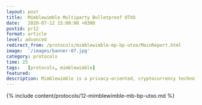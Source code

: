 ```yaml
---
layout: post
title:  Mimblewimble Multiparty Bulletproof UTXO
date:   2020-07-12 15:00:00 +0300
postid: pr12
format: article
level: advanced
redirect_from: /protocols/mimblewimble-mp-bp-utxo/MainReport.html
image:  '/images/banner-07.jpg'
category: protocols
time: 25
tags:   [protocols, mimblewimble]
featured:
description: Mimblewimble is a privacy-oriented, cryptocurrency technology. It differs from Bitcoin in some key areas...
---
```


{% include content/protocols/12-mimblewimble-mb-bp-utxo.md %}
